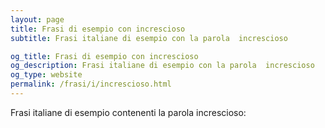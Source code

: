 ```yaml
---
layout: page
title: Frasi di esempio con increscioso 
subtitle: Frasi italiane di esempio con la parola  increscioso

og_title: Frasi di esempio con increscioso 
og_description: Frasi italiane di esempio con la parola  increscioso
og_type: website
permalink: /frasi/i/increscioso.html
---
```


Frasi italiane di esempio contenenti la parola increscioso:


